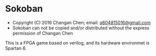 # Sokoban
 * Copyright (C) 2016 Changan Chen; email: q604815016@gmail.com
 * Sokoban can not be copied and/or distributed without the express permission of Changan Chen

This is a FPGA game based on verilog, and its hardware environmet is Spartan 6.
